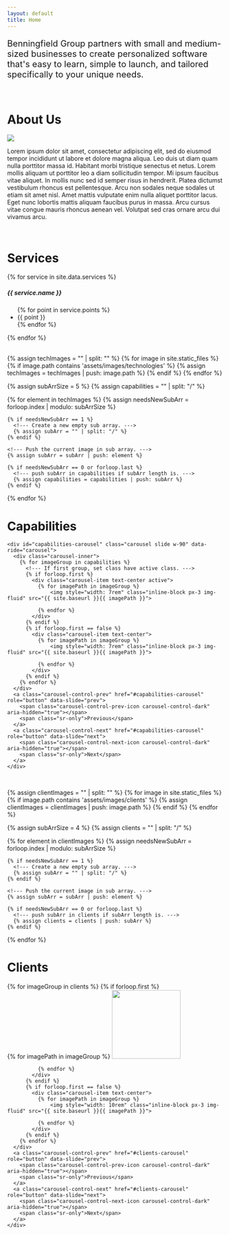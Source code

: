 ```yaml
---
layout: default
title: Home
---
```






<div class="container">

  <!--- Mission Statement. --->
  <div class="py-15">
    <div class="row">
      <div class="col-3"></div>
      <div class="col-6 text-center">
        <p style="font-size: 1.25rem">
          Benningfield Group partners with small and medium-sized businesses to create personalized software that's easy to learn, simple to launch, and tailored specifically to your unique needs.
        </p>
      </div>
      <div class="col-3"></div>
    </div>
  </div>

  <br>

  <!--- About Us. --->
  <div id="aboutus" class="pt-15 pb-5 d-flex justify-content-center align-items-center flex-column">
    <h1 class="text-center">About Us</h1>
    <img class="w-75 text-center" src="{{site.baseurl}}/assets/images/BG/teamPhoto.jpg">
    <br>
    <p>
      Lorem ipsum dolor sit amet, consectetur adipiscing elit, sed do eiusmod tempor incididunt ut labore et dolore magna aliqua. Leo duis ut diam quam nulla porttitor massa id. Habitant morbi tristique senectus et netus. Lorem mollis aliquam ut porttitor leo a diam sollicitudin tempor. Mi ipsum faucibus vitae aliquet. In mollis nunc sed id semper risus in hendrerit. Platea dictumst vestibulum rhoncus est pellentesque. Arcu non sodales neque sodales ut etiam sit amet nisl. Amet mattis vulputate enim nulla aliquet porttitor lacus. Eget nunc lobortis mattis aliquam faucibus purus in massa. Arcu cursus vitae congue mauris rhoncus aenean vel. Volutpat sed cras ornare arcu dui vivamus arcu.
    </p>
  </div>

  <br>

  <!--- Services. --->
  <div id="services" class="py-10">
    <h1 class="text-center">Services</h1>
    <div class="d-flex flex-row justify-content-between">
      {% for service in site.data.services %}
        <div class="card" style="width: 18rem;">
          <div class="card-body">
            <h5 class="card-title text-center">{{ service.name }}</h5>
            <ul>
            {% for point in service.points %}
              <li class="card-text">{{ point }}</li>
            {% endfor %}
            </ul>
          </div>
        </div>
      {% endfor %}
    </div>
  </div>

  <br>

  <!--- Capabilities. --->
  {% assign techImages = "" | split: "" %}
  {% for image in site.static_files %}
    {% if image.path contains 'assets/images/technologies' %}
      {% assign techImages = techImages | push: image.path %}
    {% endif %}
  {% endfor %}

  <!--- Create a nested array for Capabilities to group carousel. --->
  {% assign subArrSize = 5 %}
  {% assign capabilities = "" | split: "/" %}

  {% for element in techImages %}
    {% assign needsNewSubArr = forloop.index | modulo: subArrSize %}

    {% if needsNewSubArr == 1 %}
      <!--- Create a new empty sub array. --->
      {% assign subArr = "" | split: "/" %}
    {% endif %}

    <!--- Push the current image in sub array. --->
    {% assign subArr = subArr | push: element %}

    {% if needsNewSubArr == 0 or forloop.last %}
      <!--- push subArr in capabilities if subArr length is. --->
      {% assign capabilities = capabilities | push: subArr %}
    {% endif %}
  {% endfor %}

  <div id="capabilities" class="py-5 d-flex flex-column align-items-center">
    <h1 class="text-center pb-2">Capabilities</h1>

    <div id="capabilities-carousel" class="carousel slide w-90" data-ride="carousel">
      <div class="carousel-inner">
        {% for imageGroup in capabilities %}
          <!--- If first group, set class have active class. --->
          {% if forloop.first %}
            <div class="carousel-item text-center active">
              {% for imagePath in imageGroup %}
                  <img style="width: 7rem" class="inline-block px-3 img-fluid" src="{{ site.baseurl }}{{ imagePath }}">

              {% endfor %}
            </div>
          {% endif %}
          {% if forloop.first == false %}
            <div class="carousel-item text-center">
              {% for imagePath in imageGroup %}
                  <img style="width: 7rem" class="inline-block px-3 img-fluid" src="{{ site.baseurl }}{{ imagePath }}">

              {% endfor %}
            </div>
          {% endif %}
        {% endfor %}
      </div>
      <a class="carousel-control-prev" href="#capabilities-carousel" role="button" data-slide="prev">
        <span class="carousel-control-prev-icon carousel-control-dark" aria-hidden="true"></span>
        <span class="sr-only">Previous</span>
      </a>
      <a class="carousel-control-next" href="#capabilities-carousel" role="button" data-slide="next">
        <span class="carousel-control-next-icon carousel-control-dark" aria-hidden="true"></span>
        <span class="sr-only">Next</span>
      </a>
    </div>

  </div>

  <br>

  <!--- Clients. --->
  {% assign clientImages = "" | split: "" %}
  {% for image in site.static_files %}
    {% if image.path contains 'assets/images/clients' %}
      {% assign clientImages = clientImages | push: image.path %}
    {% endif %}
  {% endfor %}

  <!--- Create a nested array for Clients to group carousel. --->
  {% assign subArrSize = 4 %}
  {% assign clients = "" | split: "/" %}

  {% for element in clientImages %}
    {% assign needsNewSubArr = forloop.index | modulo: subArrSize %}

    {% if needsNewSubArr == 1 %}
      <!--- Create a new empty sub array. --->
      {% assign subArr = "" | split: "/" %}
    {% endif %}

    <!--- Push the current image in sub array. --->
    {% assign subArr = subArr | push: element %}

    {% if needsNewSubArr == 0 or forloop.last %}
      <!--- push subArr in clients if subArr length is. --->
      {% assign clients = clients | push: subArr %}
    {% endif %}
  {% endfor %}

  <div id="clients" class="pt-5 pb-30 d-flex flex-column align-items-center">
    <h1 class="text-center pb-2">Clients</h1>
    <div id="clients-carousel" class="carousel slide w-90" data-ride="carousel">
      <div class="carousel-inner">
        {% for imageGroup in clients %}
          <!--- If first group, set class have active class. --->
          {% if forloop.first %}
            <div class="carousel-item text-center active">
              {% for imagePath in imageGroup %}
                  <img style="width: 10rem" class="inline-block px-3 img-fluid" src="{{ site.baseurl }}{{ imagePath }}">

              {% endfor %}
            </div>
          {% endif %}
          {% if forloop.first == false %}
            <div class="carousel-item text-center">
              {% for imagePath in imageGroup %}
                  <img style="width: 10rem" class="inline-block px-3 img-fluid" src="{{ site.baseurl }}{{ imagePath }}">

              {% endfor %}
            </div>
          {% endif %}
        {% endfor %}
      </div>
      <a class="carousel-control-prev" href="#clients-carousel" role="button" data-slide="prev">
        <span class="carousel-control-prev-icon carousel-control-dark" aria-hidden="true"></span>
        <span class="sr-only">Previous</span>
      </a>
      <a class="carousel-control-next" href="#clients-carousel" role="button" data-slide="next">
        <span class="carousel-control-next-icon carousel-control-dark" aria-hidden="true"></span>
        <span class="sr-only">Next</span>
      </a>
    </div>
  </div>

  <br>

</div>